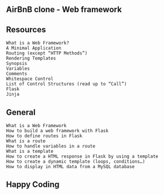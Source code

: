 ## AirBnB clone - Web framework
## Resources
	What is a Web Framework?
	A Minimal Application
	Routing (except “HTTP Methods”)
	Rendering Templates
	Synopsis
	Variables
	Comments
	Whitespace Control
	List of Control Structures (read up to “Call”)
	Flask
	Jinja
## General
	What is a Web Framework
	How to build a web framework with Flask
	How to define routes in Flask
	What is a route
	How to handle variables in a route
	What is a template
	How to create a HTML response in Flask by using a template
	How to create a dynamic template (loops, conditions…)
	How to display in HTML data from a MySQL database
## Happy Coding
